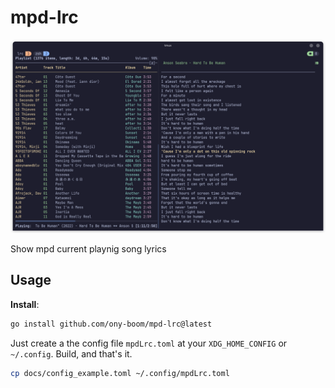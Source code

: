 # mpd-lrc

![screenshot](docs/Screenshot.png)

Show mpd current playnig song lyrics

## Usage

**Install**:
```sh
go install github.com/ony-boom/mpd-lrc@latest
```

Just create a the config file `mpdLrc.toml` at your `XDG_HOME_CONFIG` or `~/.config`.
Build, and that's it.

```sh
cp docs/config_example.toml ~/.config/mpdLrc.toml
```
